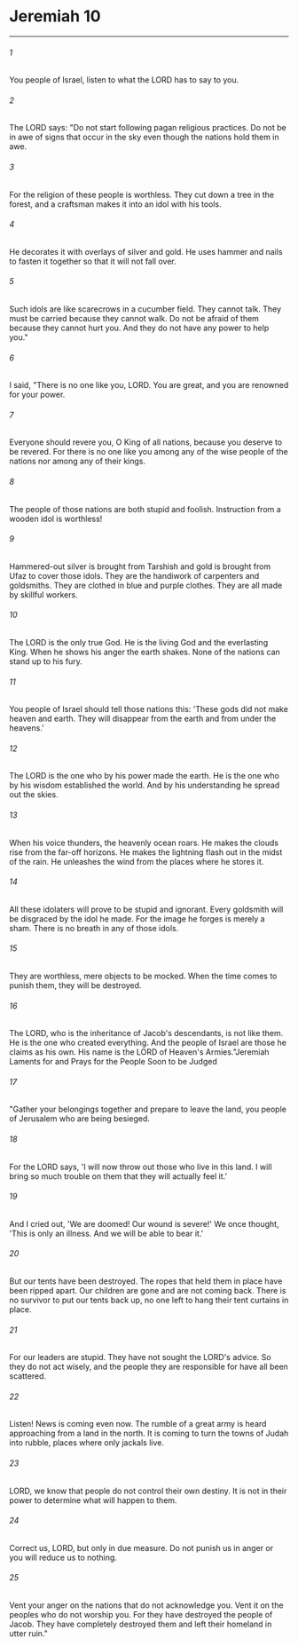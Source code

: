 # Jeremiah 10
***



###### 1 
You people of Israel, listen to what the LORD has to say to you. 

###### 2 
The LORD says: "Do not start following pagan religious practices. Do not be in awe of signs that occur in the sky even though the nations hold them in awe. 

###### 3 
For the religion of these people is worthless. They cut down a tree in the forest, and a craftsman makes it into an idol with his tools. 

###### 4 
He decorates it with overlays of silver and gold. He uses hammer and nails to fasten it together so that it will not fall over. 

###### 5 
Such idols are like scarecrows in a cucumber field. They cannot talk. They must be carried because they cannot walk. Do not be afraid of them because they cannot hurt you. And they do not have any power to help you." 

###### 6 
I said, "There is no one like you, LORD. You are great, and you are renowned for your power. 

###### 7 
Everyone should revere you, O King of all nations, because you deserve to be revered. For there is no one like you among any of the wise people of the nations nor among any of their kings. 

###### 8 
The people of those nations are both stupid and foolish. Instruction from a wooden idol is worthless! 

###### 9 
Hammered-out silver is brought from Tarshish and gold is brought from Ufaz to cover those idols. They are the handiwork of carpenters and goldsmiths. They are clothed in blue and purple clothes. They are all made by skillful workers. 

###### 10 
The LORD is the only true God. He is the living God and the everlasting King. When he shows his anger the earth shakes. None of the nations can stand up to his fury. 

###### 11 
You people of Israel should tell those nations this: 'These gods did not make heaven and earth. They will disappear from the earth and from under the heavens.' 

###### 12 
The LORD is the one who by his power made the earth. He is the one who by his wisdom established the world. And by his understanding he spread out the skies. 

###### 13 
When his voice thunders, the heavenly ocean roars. He makes the clouds rise from the far-off horizons. He makes the lightning flash out in the midst of the rain. He unleashes the wind from the places where he stores it. 

###### 14 
All these idolaters will prove to be stupid and ignorant. Every goldsmith will be disgraced by the idol he made. For the image he forges is merely a sham. There is no breath in any of those idols. 

###### 15 
They are worthless, mere objects to be mocked. When the time comes to punish them, they will be destroyed. 

###### 16 
The LORD, who is the inheritance of Jacob's descendants, is not like them. He is the one who created everything. And the people of Israel are those he claims as his own. His name is the LORD of Heaven's Armies."Jeremiah Laments for and Prays for the People Soon to be Judged 

###### 17 
"Gather your belongings together and prepare to leave the land, you people of Jerusalem who are being besieged. 

###### 18 
For the LORD says, 'I will now throw out those who live in this land. I will bring so much trouble on them that they will actually feel it.' 

###### 19 
And I cried out, 'We are doomed! Our wound is severe!' We once thought, 'This is only an illness. And we will be able to bear it.' 

###### 20 
But our tents have been destroyed. The ropes that held them in place have been ripped apart. Our children are gone and are not coming back. There is no survivor to put our tents back up, no one left to hang their tent curtains in place. 

###### 21 
For our leaders are stupid. They have not sought the LORD's advice. So they do not act wisely, and the people they are responsible for have all been scattered. 

###### 22 
Listen! News is coming even now. The rumble of a great army is heard approaching from a land in the north. It is coming to turn the towns of Judah into rubble, places where only jackals live. 

###### 23 
LORD, we know that people do not control their own destiny. It is not in their power to determine what will happen to them. 

###### 24 
Correct us, LORD, but only in due measure. Do not punish us in anger or you will reduce us to nothing. 

###### 25 
Vent your anger on the nations that do not acknowledge you. Vent it on the peoples who do not worship you. For they have destroyed the people of Jacob. They have completely destroyed them and left their homeland in utter ruin."

